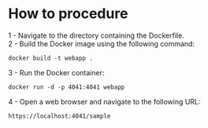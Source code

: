 # How to procedure

1 - Navigate to the directory containing the Dockerfile.\
2 - Build the Docker image using the following command:
```
docker build -t webapp .
```
3 - Run the Docker container:
```
docker run -d -p 4041:4041 webapp
```
4 - Open a web browser and navigate to the following URL:
```
https://localhost:4041/sample
```
